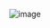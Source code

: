 ![image](https://github.com/akhilm91/AlgoExpert-interview-questions/assets/45547175/15b35d95-3159-4a36-9ca0-a4292144d56f)
